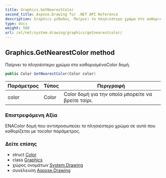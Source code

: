 ```yaml
---
title: Graphics.GetNearestColor
second_title: Aspose.Drawing for .NET API Reference
description: Graphics μέθοδος. Παίρνει το πλησιέστερο χρώμα στο καθορισμένοColor δομή.
type: docs
weight: 580
url: /el/net/system.drawing/graphics/getnearestcolor/
---
```

## Graphics.GetNearestColor method

Παίρνει το πλησιέστερο χρώμα στο καθορισμένοColor δομή.

```csharp
public Color GetNearestColor(Color color)
```

| Παράμετρος | Τύπος | Περιγραφή |
| --- | --- | --- |
| color | Color | Color δομή για την οποία μπορείτε να βρείτε ταίρι. |

### Επιστρεφόμενη Αξία

ΕΝΑColor δομή που αντιπροσωπεύει το πλησιέστερο χρώμα σε αυτό που καθορίζεται με το*color* παράμετρος.

### Δείτε επίσης

* struct [Color](../../color/)
* class [Graphics](../)
* χώρος ονομάτων [System.Drawing](../../graphics/)
* συνέλευση [Aspose.Drawing](../../../)


